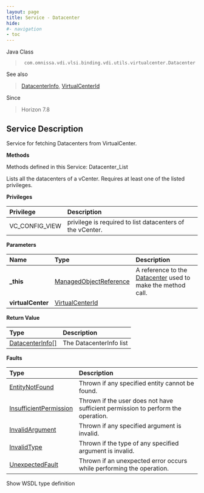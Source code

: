 ```yaml
---
layout: page
title: Service - Datacenter
hide:
#- navigation
- toc
---
```








Java Class
> ` com.omnissa.vdi.vlsi.binding.vdi.utils.virtualcenter.Datacenter`

See also
> [DatacenterInfo](vdi.utils.virtualcenter.Datacenter.DatacenterInfo.md), [VirtualCenterId](vdi.entity.VirtualCenterId.md)

Since
> Horizon 7.8





## Service Description

Service for fetching Datacenters from VirtualCenter.

**Methods**

Methods defined in this Service:
Datacenter_List




Lists all the datacenters of a vCenter. Requires at least one of the listed privileges.

**Privileges**

Privilege | Description
:---|:---
VC_CONFIG_VIEW|  privilege is required to list datacenters of the vCenter.



**Parameters**

 Name | Type | Description
:---|:---|:---
**_this**| [ManagedObjectReference](vmodl.ManagedObjectReference.md)|  A reference to the [Datacenter](vdi.utils.virtualcenter.Datacenter.md) used to make the method call.
**virtualCenter**| [VirtualCenterId](vdi.entity.VirtualCenterId.md)|




**Return Value**

Type | Description
:---|:---
[DatacenterInfo[]](vdi.utils.virtualcenter.Datacenter.DatacenterInfo.md)| The DatacenterInfo list



**Faults**

Type | Description
:---|:---
[EntityNotFound](vdi.fault.EntityNotFound.md)| Thrown if any specified entity cannot be found.
[InsufficientPermission](vdi.fault.InsufficientPermission.md)| Thrown if the user does not have sufficient permission to perform the operation.
[InvalidArgument](vdi.fault.InvalidArgument.md)| Thrown if any specified argument is invalid.
[InvalidType](vdi.fault.InvalidType.md)| Thrown if the type of any specified argument is invalid.
[UnexpectedFault](vdi.fault.UnexpectedFault.md)| Thrown if an unexpected error occurs while performing the operation.

Show WSDL type definition












 

